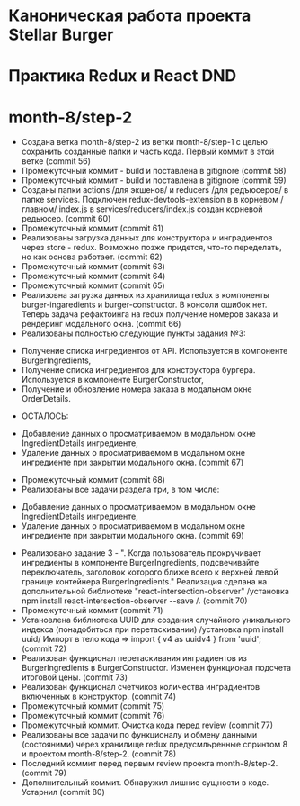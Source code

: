 # Каноническая работа проекта Stellar Burger 
# Практика Redux и React DND
# month-8/step-2

* Создана ветка month-8/step-2 из ветки month-8/step-1 с целью сохранить созданные папки и часть кода. Первый коммит в этой ветке (commit 56)
* Промежуточный коммит - build и поставлена в gitignore (commit 58)
* Промежуточный коммит - build и поставлена в gitignore (commit 59)
* Созданы папки actions /для экшенов/ и reducers /для редъюсеров/ в папке services. Подключен redux-devtools-extension в в корневом /главном/ index.js
в  services/reducers/index.js создан корневой редьюсер. (commit 60)
* Промежуточный коммит (commit 61)
* Реализованы загрузка данных для конструктора и инградиентов через store - redux. Возможно позже придется, что-то переделать, но как основа работает. (commit 62)
* Промежуточный коммит (commit 63)
* Промежуточный коммит (commit 64)
* Промежуточный коммит (commit 65)
* Реализовна загрузка данных из хранилища redux в компоненты burger-ingaredients и burger-constructor. В консоли ошибок нет. Теперь задача рефактоинга на redux получение номеров заказа и рендеринг модального окна. (commit 66)
* Реализованы полностью следующие пункты задания №3:
- Получение списка ингредиентов от API. Используется в компоненте BurgerIngredients,
- Получение списка ингредиентов для конструктора бургера. Используется в компоненте BurgerConstructor,
- Получение и обновление номера заказа в модальном окне OrderDetails.
* ОСТАЛОСЬ: 
- Добавление данных о просматриваемом в модальном окне IngredientDetails ингредиенте,
- Удаление данных о просматриваемом в модальном окне ингредиенте при закрытии модального окна.
(commit 67)
* Промежуточный коммит (commit 68)
* Реализованы все задачи раздела три, в том числе:
- Добавление данных о просматриваемом в модальном окне IngredientDetails ингредиенте,
- Удаление данных о просматриваемом в модальном окне ингредиенте при закрытии модального окна. (commit 69)
* Реализовано задание 3 - ". Когда пользователь прокручивает ингредиенты в компоненте BurgerIngredients, подсвечивайте переключатель, заголовок которого ближе всего к верхней левой границе контейнера BurgerIngredients."
Реализация сделана на дополнительной библиотеке "react-intersection-observer" /установка npm install react-intersection-observer --save /. (commit 70)
* Промежуточный коммит (commit 71)
* Установлена библиотека UUID для создания случайного уникального индекса (понадобиться при перетаскивании) /установка npm install uuid/ Импорт в тело кода =>  import { v4 as uuidv4 } from 'uuid'; (commit 72)
* Реализован функционал перетаскивания инградиентов из BurgerIngredients в BurgerConstructor. Изменен функционал подсчета итоговой цены. (commit 73)
* Реализован функционал счетчиков количества инградиентов включенных в конструктор. (commit 74)
* Промежуточный коммит (commit 75)
* Промежуточный коммит (commit 76)
* Промежуточный коммит. Очистка кода перед review (commit 77)
* Реализованы все задачи по функционалу и обмену данными (состояними) через хранилище redux предусмльренные спринтом 8 и проектом month-8/step-2. (commit 78)
* Последний коммит перед первым review проекта month-8/step-2. (commit 79)
* Дополнительный коммит. Обнаружил лишние сущности в коде. Устарнил (commit 80)